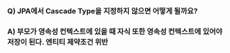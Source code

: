 ### Q) JPA에서 Cascade Type을 지정하지 않으면 어떻게 될까요?

### A) 부모가 영속성 컨텍스트에 있을 때 자식 또한 영속성 컨텍스트에 있어야 저장이 된다. 엔티티 제약조건 위반